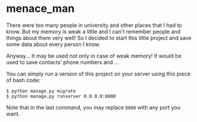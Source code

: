 # menace_man
There were too many people in university and other places that I had to know.
But my memory is weak a little and I can't remember people and things about
them very well! So I decided to start this little project and save some data
about every person I know.

Anyway... It may be used not only in case of weak memory! It would be used to
save contacts' phone numbers and ...

You can simply run a version of this project on your server using this piece
of bash code:

```
$ python manage.py migrate
$ python manage.py runserver 0.0.0.0:8000
```

Note that in the last command, you may replace `8000` with any port you want.
